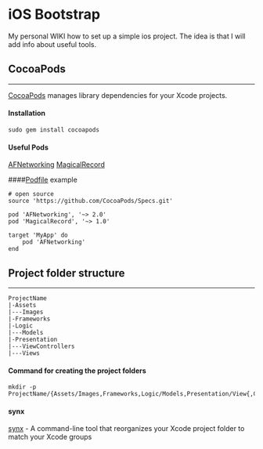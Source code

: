 # iOS Bootstrap

My personal WIKI how to set up a simple ios project. The idea is that I will add info about useful tools.

## CocoaPods
------------

[CocoaPods](https://cocoapods.org/app) manages library dependencies for your Xcode projects.
	

#### Installation

	sudo gem install cocoapods

#### Useful Pods

[AFNetworking](https://cocoapods.org/pods/AFNetworking)
[MagicalRecord](https://cocoapods.org/pods/MagicalRecord)

####[Podfile](https://guides.cocoapods.org/syntax/podfile.html) example
	
	# open source
	source 'https://github.com/CocoaPods/Specs.git'
	
	pod 'AFNetworking', '~> 2.0'
	pod 'MagicalRecord', '~> 1.0'
	
	target 'MyApp' do
		pod 'AFNetworking'
	end


	
## Project folder structure
------------

	ProjectName  
    |-Assets
    |---Images
    |-Frameworks
    |-Logic
    |---Models
    |-Presentation
    |---ViewControllers
    |---Views

#### Command for creating the project folders

	mkdir -p ProjectName/{Assets/Images,Frameworks,Logic/Models,Presentation/View{,Controller}s}

#### synx
    
[synx](https://github.com/venmo/synx) - A command-line tool that reorganizes your Xcode project folder to match your Xcode groups
